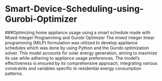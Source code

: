 # Smart-Device-Scheduling-using-Gurobi-Optimizer
###Optimizing home appliance usage using a smart schedule made with Mixed-Integer Programming and Gurobi Optimizer
The mixed integer linear programming (MILP) formulation was utilized to develop appliance schedules which was done by using Python and the Gurobi optimization solver. This model accounts for solar energy generation, aiming to maximize its use while adhering to appliance usage preferences. The model’s effectiveness is ensured by its comprehensive approach, integrating various constraints and variables specific to residential energy consumption patterns.
